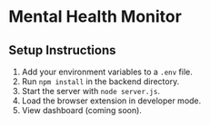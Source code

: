 # Mental Health Monitor

## Setup Instructions

1. Add your environment variables to a `.env` file.
2. Run `npm install` in the backend directory.
3. Start the server with `node server.js`.
4. Load the browser extension in developer mode.
5. View dashboard (coming soon).